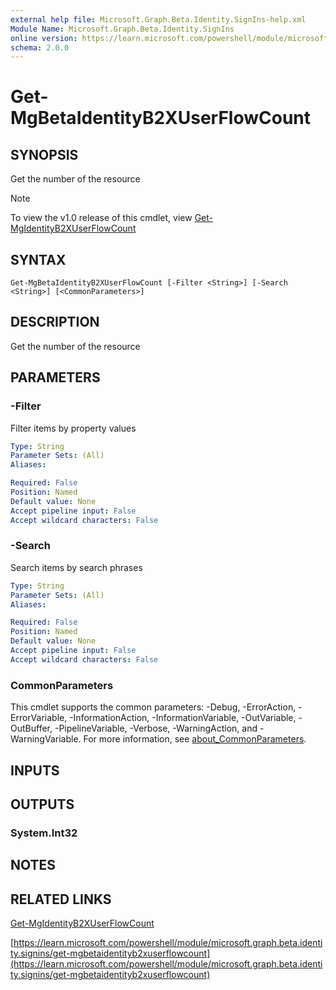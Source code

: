 ```yaml
---
external help file: Microsoft.Graph.Beta.Identity.SignIns-help.xml
Module Name: Microsoft.Graph.Beta.Identity.SignIns
online version: https://learn.microsoft.com/powershell/module/microsoft.graph.beta.identity.signins/get-mgbetaidentityb2xuserflowcount
schema: 2.0.0
---
```


# Get-MgBetaIdentityB2XUserFlowCount

## SYNOPSIS
Get the number of the resource

> [!NOTE]
> To view the v1.0 release of this cmdlet, view [Get-MgIdentityB2XUserFlowCount](/powershell/module/Microsoft.Graph.Identity.SignIns/Get-MgIdentityB2XUserFlowCount?view=graph-powershell-1.0)

## SYNTAX

```
Get-MgBetaIdentityB2XUserFlowCount [-Filter <String>] [-Search <String>] [<CommonParameters>]
```

## DESCRIPTION
Get the number of the resource

## PARAMETERS

### -Filter
Filter items by property values

```yaml
Type: String
Parameter Sets: (All)
Aliases:

Required: False
Position: Named
Default value: None
Accept pipeline input: False
Accept wildcard characters: False
```

### -Search
Search items by search phrases

```yaml
Type: String
Parameter Sets: (All)
Aliases:

Required: False
Position: Named
Default value: None
Accept pipeline input: False
Accept wildcard characters: False
```

### CommonParameters
This cmdlet supports the common parameters: -Debug, -ErrorAction, -ErrorVariable, -InformationAction, -InformationVariable, -OutVariable, -OutBuffer, -PipelineVariable, -Verbose, -WarningAction, and -WarningVariable. For more information, see [about_CommonParameters](http://go.microsoft.com/fwlink/?LinkID=113216).

## INPUTS

## OUTPUTS

### System.Int32
## NOTES

## RELATED LINKS
[Get-MgIdentityB2XUserFlowCount](/powershell/module/Microsoft.Graph.Identity.SignIns/Get-MgIdentityB2XUserFlowCount?view=graph-powershell-1.0)

[https://learn.microsoft.com/powershell/module/microsoft.graph.beta.identity.signins/get-mgbetaidentityb2xuserflowcount](https://learn.microsoft.com/powershell/module/microsoft.graph.beta.identity.signins/get-mgbetaidentityb2xuserflowcount)



